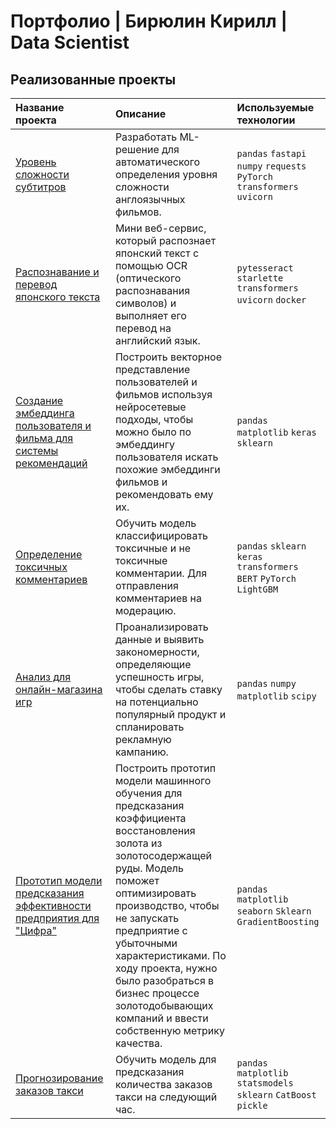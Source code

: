 # Портфолио | Бирюлин Кирилл | Data Scientist

## Реализованные проекты

| Название проекта                                                                                 | Описание                                                                                                                                                                                                                                                                                                                                                        | Используемые технологии                                                  |
|:-------------------------------------------------------------------------------------------------|:----------------------------------------------------------------------------------------------------------------------------------------------------------------------------------------------------------------------------------------------------------------------------------------------------------------------------------------------------------------|:-------------------------------------------------------------------------|
| [Уровень сложности субтитров](https://github.com/KirillFazi/tex_difficulty_level_en)             | Разработать ML-решение для автоматического определения уровня сложности англоязычных фильмов.                                                                                                                                                                                                                                                                   | `pandas` `fastapi` `numpy` `requests` `PyTorch` `transformers` `uvicorn` |
| [Распознавание и перевод японского текста](https://github.com/KirillFazi/jpn_eng_ocr_translator) | Мини веб-сервис, который распознает японский текст с помощью OCR (оптического распознавания символов) и выполняет его перевод на английский язык.                                                                                                                                                                                                               | `pytesseract` `starlette` `transformers` `uvicorn` `docker`              |
| [Создание эмбеддинга пользователя и фильма для системы рекомендаций](user_movie_embeddings)      | Построить векторное представление пользователей и фильмов используя нейросетевые подходы, чтобы можно было по эмбеддингу пользователя искать похожие эмбеддинги фильмов и рекомендовать ему их.                                                                                                                                                                 | `pandas` `matplotlib` `keras` `sklearn`                                  |
| [Определение токсичных комментариев](nlp_toxic_comment)                                          | Обучить модель классифицировать токсичные и не токсичные комментарии. Для отправления комментариев на модерацию.                                                                                                                                                                                                                                                | `pandas` `sklearn` `keras` `transformers` `BERT` `PyTorch` `LightGBM`    |
| [Анализ для онлайн-магазина игр](online_game_shop)                                               | Проанализировать данные и выявить закономерности, определяющие успешность игры, чтобы сделать ставку на потенциально популярный продукт и спланировать рекламную кампанию.                                                                                                                                                                                      | `pandas` `numpy` `matplotlib` `scipy`                                    |
| [Прототип модели предсказания эффективности предприятия для "Цифра"](gold_recovery_cifra)        | Построить прототип модели машинного обучения для предсказания коэффициента восстановления золота из золотосодержащей руды. Модель поможет оптимизировать производство, чтобы не запускать предприятие с убыточными характеристиками. По ходу проекта, нужно было разобраться в бизнес процессе золотодобывающих компаний и ввести собственную метрику качества. | `pandas` `matplotlib` `seaborn`  `Sklearn` `GradientBoosting`            |
| [Прогнозирование заказов такси](taxi_time_series)                                                | Обучить модель для предсказания количества заказов такси на следующий час.                                                                                                                                                                                                                                                                                      | `pandas` `matplotlib` `statsmodels` `sklearn` `CatBoost` `pickle`        |